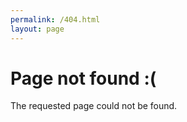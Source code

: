 ```yaml
---
permalink: /404.html
layout: page
---
```


# Page not found :(

The requested page could not be found.

